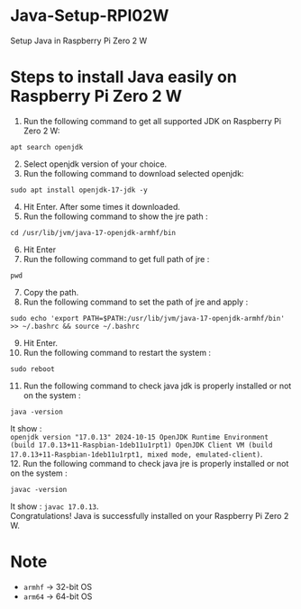 # Java-Setup-RPI02W
Setup Java in Raspberry Pi Zero 2 W

# Steps to install Java easily on Raspberry Pi Zero 2 W
1. Run the following command to get all supported JDK on Raspberry Pi Zero 2 W:<br>
```
apt search openjdk
```
2. Select openjdk version of your choice.
3. Run the following command to download selected openjdk:<br>
```
sudo apt install openjdk-17-jdk -y
```
4. Hit Enter.
After some times it downloaded.
5. Run the following command to show the jre path :
```
cd /usr/lib/jvm/java-17-openjdk-armhf/bin
```
6. Hit Enter
7. Run the following command to get full path of jre :
```
pwd
```
7. Copy the path.
8. Run the following command to set the path of jre and apply :
```
sudo echo 'export PATH=$PATH:/usr/lib/jvm/java-17-openjdk-armhf/bin' >> ~/.bashrc && source ~/.bashrc
```
9. Hit Enter.
10. Run the following command to restart the system :
```
sudo reboot
```
11. Run the following command to check java jdk is properly installed or not on the system :
```
java -version
```
It show : <br>
`openjdk version "17.0.13" 2024-10-15
OpenJDK Runtime Environment (build 17.0.13+11-Raspbian-1deb11u1rpt1)
OpenJDK Client VM (build 17.0.13+11-Raspbian-1deb11u1rpt1, mixed mode, emulated-client)`.<br>
12. Run the following command to check java jre is properly installed or not on the system :
```
javac -version
```
It show : `javac 17.0.13`.<br>
Congratulations! Java is successfully installed on your Raspberry Pi Zero 2 W.

# Note
- `armhf` → 32-bit OS
- `arm64` → 64-bit OS

